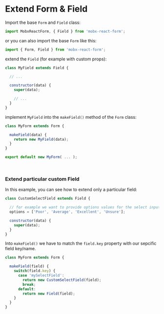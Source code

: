 # Extend Form & Field

Import the base `Form` and `Field` class:

```javascript
import MobxReactForm, { Field } from 'mobx-react-form';
```

or you can also import the base `Form` like this:

```javascript
import { Form, Field } from 'mobx-react-form';
```

extend the `Field` (for example with custom props):

```javascript
class MyField extends Field {

  // ...

  constructor(data) {
    super(data);

    // ...
  }
}
```

implement `MyField` into the `makeField()` method of the `Form` class:

```javascript
class MyForm extends Form {

  makeField(data) {
    return new MyField(data);
  }
}

export default new MyForm( ... );
```

<br>

### Extend particular custom Field

In this example, you can see how to extend only a particular field:

```javascript
class CustomSelectField extends Field {

  // for example we want to provide options values for the select input
  options = ['Poor', 'Average', 'Excellent', 'Unsure'];

  constructor(data) {
    super(data);
  }
}
```

Into `makeField()` we have to match the `field.key` property with our sepcific field key/name.

```javascript
class MyForm extends Form {

  makeField(field) {
    switch(field.key) {
      case 'mySelectField':
        return new CustomSelectField(field);
        break;
      default:
        return new Field(field);
    }
  }
}
```
